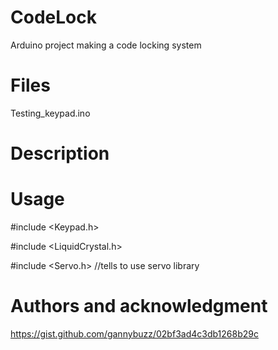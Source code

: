 # CodeLock
Arduino project making a code locking system 
# Files
Testing_keypad.ino

# Description

# Usage
#include <Keypad.h>

#include <LiquidCrystal.h>

#include <Servo.h> //tells to use servo library

# Authors and acknowledgment
https://gist.github.com/gannybuzz/02bf3ad4c3db1268b29c
